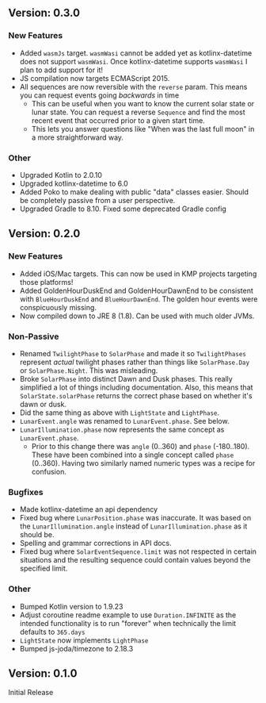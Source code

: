 ## Version: 0.3.0 
### New Features
* Added `wasmJs` target. `wasmWasi` cannot be added yet as kotlinx-datetime does not support `wasmWasi`. Once kotlinx-datetime supports `wasmWasi` I plan to add support for it!
* JS compilation now targets ECMAScript 2015.
* All sequences are now reversible with the `reverse` param. This means you can request events going _backwards_ in time
  * This can be useful when you want to know the current solar state or lunar state. You can request a reverse `Sequence` and find the most recent event that occurred prior to a given start time.
  * This lets you answer questions like "When was the last full moon" in a more straightforward way.

### Other
* Upgraded Kotlin to 2.0.10
* Upgraded kotlinx-datetime to 6.0
* Added Poko to make dealing with public "data" classes easier. Should be completely passive from a user perspective.
* Upgraded Gradle to 8.10. Fixed some deprecated Gradle config

## Version: 0.2.0 
### New Features
* Added iOS/Mac targets. This can now be used in KMP projects targeting those platforms!
* Added GoldenHourDuskEnd and GoldenHourDawnEnd to be consistent with `BlueHourDuskEnd` and `BlueHourDawnEnd`. The golden hour events were conspicuously missing.
* Now compiled down to JRE 8 (1.8). Can be used with much older JVMs.

### Non-Passive
* Renamed `TwilightPhase` to `SolarPhase` and made it so `TwilightPhases` represent _actual_ twilight phases rather than things like `SolarPhase.Day` or `SolarPhase.Night`. This was misleading.
* Broke `SolarPhase` into distinct Dawn and Dusk phases. This really simplified  a lot of things including documentation. Also, this means that `SolarState.solarPhase` returns the correct phase based on whether it's dawn or dusk.
* Did the same thing as above with `LightState` and `LightPhase`.
* `LunarEvent.angle` was renamed to `LunarEvent.phase`. See below.
* `LunarIllumination.phase` now represents the same concept as `LunarEvent.phase`.
  * Prior to this change there was `angle` (0..360) and `phase` (-180..180). These have been combined into a single concept called `phase` (0..360). Having two similarly named numeric types was a recipe for confusion.

### Bugfixes
* Made kotlinx-datetime an api dependency
* Fixed bug where `LunarPosition.phase` was inaccurate. It was based on the `LunarIllumination.angle` instead of `LunarIllumination.phase` as it should be.
* Spelling and grammar corrections in API docs.
* Fixed bug where `SolarEventSequence.limit` was not respected in certain situations and the resulting sequence could contain values beyond the specified limit.

### Other
* Bumped Kotlin version to 1.9.23
* Adjust coroutine readme example to use `Duration.INFINITE` as the intended functionality is to run "forever" when technically the limit defaults to `365.days`
* `LightState` now implements `LightPhase`
* Bumped js-joda/timezone to 2.18.3

## Version: 0.1.0
Initial Release